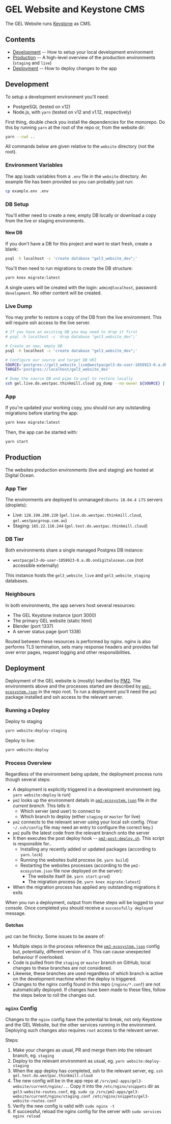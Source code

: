 # GEL Website and Keystone CMS

The GEL Website runs [Keystone](https://www.keystonejs.com/) as CMS.

## Contents

* [Development](#development) -- How to setup your local development environment
* [Production](#production) -- A high-level overview of the production environments (`staging` and `live`)
* [Deployment](#deployment) -- How to deploy changes to the app

## Development

To setup a development environment you'll need:

* PostgreSQL (tested on v12)
* Node.js, with `yarn` (tested on v12 and v1.12, respectively)

First thing, double check you install the dependencies for the monorepo.
Do this by running `yarn` at the root of the repo or, from the website dir:

```sh
yarn --cwd ..
```

All commands below are given relative to the `website` directory (not the root).

### Environment Variables

The app loads variables from a `.env` file in the `website` directory.
An example file has been provided so you can probably just run:

```sh
cp example.env .env
```

### DB Setup

You'll either need to create a new, empty DB locally or download a copy from the live or staging environments.

#### New DB

If you don't have a DB for this project and want to start fresh, create a blank:

```sh
psql -h localhost -c 'create database "gel3_website_dev";'
```

You'll then need to run migrations to create the DB structure:

```sh
yarn knex migrate:latest
```

A single users will be created with the login: `admin@localhost`, password: `development`.
No other content will be created.

### Live Dump

You may prefer to restore a copy of the DB from the live environment.
This will require ssh access to the live server.

```sh
# If you have an existing DB you may need to drop it first
# psql -h localhost -c 'drop database "gel3_website_dev";'

# Create an new, empty DB
psql -h localhost -c 'create database "gel3_website_dev";'

# Configure our source and target DB URI
SOURCE='postgres://gel3_website_live@westpacgel3-do-user-1058923-0.a.db.ondigitalocean.com:25060/gel3_website_live?ssl=true'
TARGET='postgres://localhost/gel3_website_dev'

# Dump the source DB and pipe to psql to restore locally
ssh gel.live.do.westpac.thinkmill.cloud pg_dump --no-owner ${SOURCE} | psql ${TARGET}
```

### App

If you're updated your working copy, you should run any outstanding migrations before starting the app:

```sh
yarn knex migrate:latest
```

Then, the app can be started with:

```sh
yarn start
```

## Production

The websites production environments (live and staging) are hosted at Digital Ocean.

### App Tier

The environments are deployed to unmanaged `Ubuntu 18.04.4 LTS` servers (droplets):

* Live: `128.199.200.220` (`gel.live.do.westpac.thinkmill.cloud`, `gel.westpacgroup.com.au`)
* Staging: `165.22.110.244` (`gel.test.do.westpac.thinkmill.cloud`)

### DB Tier

Both environments share a single managed Postgres DB instance:

* `westpacgel3-do-user-1058923-0.a.db.ondigitalocean.com` (not accessible externally)

This instance hosts the `gel3_website_live` and `gel3_website_staging` databases.

### Neighbours

In both environments, the app servers host several resources:

* The GEL Keystone instance (port 3000)
* The primary GEL website (static html)
* Blender (port 1337)
* A server status page (port 1338)

Routed between these resources is performed by nginx.
nginx is also performs TLS termination, sets many response headers and provides fail over error pages, request logging and other responsibilities.

## Deployment

Deployment of the GEL website is (mostly) handled by [PM2](https://pm2.keymetrics.io).
The environments above and the processes started are described by [`pm2-ecosystem.json`](../pm2-ecosystem.json) in the repo root.
To run a deployment you'll need the `pm2` package installed and ssh access to the relevant server.

### Running a Deploy

Deploy to staging

```sh
yarn website:deploy-staging
```

Deploy to live:

```sh
yarn website:deploy
```

### Process Overview

Regardless of the environment being update, the deployment process runs though several steps:

* A deployment is explicitly triggered in a development environment (eg. `yarn website:deploy` is run)
* `pm2` looks up the environment details in [`pm2-ecosystem.json`](../pm2-ecosystem.json) file _in the current branch_.
	This tells it:
	- Which server (and user) to connect to
	- Which branch to deploy (either `staging` or `master` for live)
* `pm2` connects to the relevant server using your local ssh config.
	(Your `~/.ssh/config` file may need an entry to configure the correct key.)
* `pm2` pulls the latest code from the relevant branch onto the server
* It then executes the post deploy hook -- [`pm2-post-deploy.sh`](../pm2-post-deploy.sh).
	This script is responsible for..
	- Installing any recently added or updated packages (according to `yarn.lock`)
	- Running the websites build process (ie. `yarn build`)
	- Restarting the websites processes (according to the `pm2-ecosystem.json` file now deployed on the server):
		+ The website itself (ie. `yarn start:prod`)
		+ The migration process (ie. `yarn knex migrate:latest`)
* When the migration process has applied any outstanding migrations it exits

When you run a deployment, output from these steps will be logged to your console.
Once completed you should receive a `successfully deployed` message.

#### Gotchas

`pm2` can be finicky.
Some issues to be aware of:

* Multiple steps in the process reference the [`pm2-ecosystem.json`](../pm2-ecosystem.json) config but, potentially, different version of it.
	This can cause unexpected behaviour if overlooked.
* Code is pulled from the `staging` or `master` branch on GitHub; local changes to these branches are not considered.
* Likewise, these branches are used regardless of which branch is active on the development machine when the deploy is triggered.
* Changes to the nginx config found in this repo (`/nginx/*.conf`) are not automatically deployed.
	If changes have been made to these files, follow the steps below to roll the changes out.

### `nginx` Config

Changes to the `nginx` config have the potential to break, not only Keystone and the GEL Website, but the other services running in the environment.
Deploying such changes also requires `root` access to the relevant server.

Steps:

1. Make your changes as usual, PR and merge them into the relevant branch, eg. `staging`
2. Deploy to the relevant environment as usual, eg. `yarn website:deploy-staging`
3. When the app deploy has completed, ssh to the relevant server, eg. `ssh gel.test.do.westpac.thinkmill.cloud`
4. The new config will be in the app repo at `/srv/pm2-apps/gel3-website/current/nginx/..`.
	Copy it into the `/etc/nginx/snippets` dir as `gel3-website-routes.conf`, eg. 
	`sudo cp /srv/pm2-apps/gel3-website/current/nginx/staging.conf /etc/nginx/snippets/gel3-website-routes.conf`
5. Verify the new config is valid with `sudo nginx -t`
6. If successful, reload the nginx config for the server with `sudo services nginx reload`
